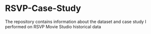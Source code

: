 # RSVP-Case-Study
The repository contains information about the dataset and case study I performed on RSVP Movie Studio historical data 
